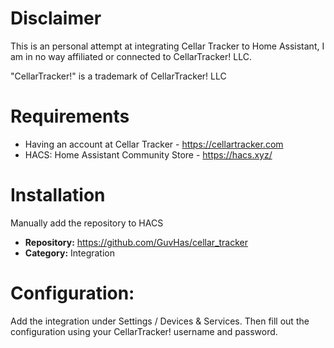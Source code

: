 # Disclaimer
This is an personal attempt at integrating Cellar Tracker to Home Assistant, I am in no way affiliated or connected to CellarTracker! LLC.

"CellarTracker!" is a trademark of CellarTracker! LLC

# Requirements
- Having an account at Cellar Tracker - https://cellartracker.com
- HACS: Home Assistant Community Store - https://hacs.xyz/


# Installation
Manually add the repository to HACS 

- **Repository:** https://github.com/GuvHas/cellar_tracker
- **Category:** Integration

# Configuration:
Add the integration under Settings / Devices & Services.
Then fill out the configuration using your CellarTracker! username and password.
